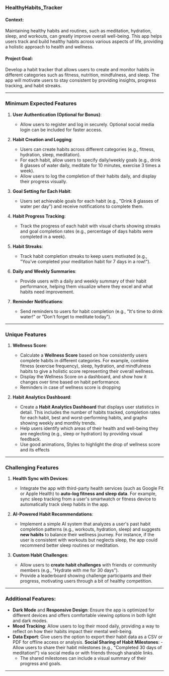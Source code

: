 ### **HealthyHabits_Tracker**

#### Context:

Maintaining healthy habits and routines, such as meditation, hydration, sleep, and workouts, can greatly improve overall well-being. This app helps users track and build healthy habits across various aspects of life, providing a holistic approach to health and wellness.

#### Project Goal:

Develop a habit tracker that allows users to create and monitor habits in different categories such as fitness, nutrition, mindfulness, and sleep. The app will motivate users to stay consistent by providing insights, progress tracking, and habit streaks.

---

### **Minimum Expected Features**

1. **User Authentication (Optional for Bonus)**:

   - Allow users to register and log in securely. Optional social media login can be included for faster access.

2. **Habit Creation and Logging**:

   - Users can create habits across different categories (e.g., fitness, hydration, sleep, meditation).
   - For each habit, allow users to specify daily/weekly goals (e.g., drink 8 glasses of water daily, meditate for 10 minutes, exercise 3 times a week).
   - Allow users to log the completion of their habits daily, and display their progress visually.

3. **Goal Setting for Each Habit**:

   - Users set achievable goals for each habit (e.g., "Drink 8 glasses of water per day") and receive notifications to complete them.

4. **Habit Progress Tracking**:

   - Track the progress of each habit with visual charts showing streaks and goal completion rates (e.g., percentage of days habits were completed in a week).

5. **Habit Streaks**:

   - Track habit completion streaks to keep users motivated (e.g., "You’ve completed your meditation habit for 7 days in a row!").

6. **Daily and Weekly Summaries**:

   - Provide users with a daily and weekly summary of their habit performance, helping them visualize where they excel and what habits need improvement.

7. **Reminder Notifications**:
   - Send reminders to users for habit completion (e.g., "It's time to drink water!" or "Don't forget to meditate today").

---

### **Unique Features**

1. **Wellness Score**:

   - Calculate a **Wellness Score** based on how consistently users complete habits in different categories. For example, combine fitness (exercise frequency), sleep, hydration, and mindfulness habits to give a holistic score representing their overall wellness.
   - Display the Wellness Score on a dashboard, and show how it changes over time based on habit performance.
   - Reminders in case of wellness score is dropping

2. **Habit Analytics Dashboard**:
   - Create a **Habit Analytics Dashboard** that displays user statistics in detail. This includes the number of habits tracked, completion rates for each habit, best and worst-performing habits, and graphs showing weekly and monthly trends.
   - Help users identify which areas of their health and well-being they are neglecting (e.g., sleep or hydration) by providing visual feedback.
   - Use good animations, Styles to highlight the drop of wellness score and its effects

---

### **Challenging Features**

1. **Health Sync with Devices**:

   - Integrate the app with third-party health services (such as Google Fit or Apple Health) to **auto-log fitness and sleep data**. For example, sync sleep tracking from a user's smartwatch or fitness device to automatically track sleep habits in the app.

2. **AI-Powered Habit Recommendations**:

   - Implement a simple AI system that analyzes a user's past habit completion patterns (e.g., workouts, hydration, sleep) and suggests **new habits** to balance their wellness journey. For instance, if the user is consistent with workouts but neglects sleep, the app could recommend better sleep routines or meditation.

3. **Custom Habit Challenges**:
   - Allow users to **create habit challenges** with friends or community members (e.g., "Hydrate with me for 30 days").
   - Provide a leaderboard showing challenge participants and their progress, motivating users through a bit of healthy competition.

---

### **Additional Features**:

- **Dark Mode** and **Responsive Design**: Ensure the app is optimized for different devices and offers comfortable viewing options in both light and dark modes.
- **Mood Tracking**: Allow users to log their mood daily, providing a way to reflect on how their habits impact their mental well-being.
- **Data Export**: Give users the option to export their habit data as a CSV or PDF for offline access or analysis.
  **Social Sharing of Habit Milestones**: - Allow users to share their habit milestones (e.g., "Completed 30 days of meditation!") via social media or with friends through sharable links.
  - The shared milestones can include a visual summary of their progress and goals.

---
